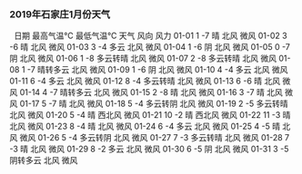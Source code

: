 ### 2019年石家庄1月份天气
&nbsp;
日期	最高气温℃	最低气温℃	天气	风向	风力
01-01	1	-7	晴	北风	微风
01-02	3	-6	晴	北风	微风
01-03	3	-4	多云	北风	微风
01-04	1	-6	阴	北风	微风
01-05	0	-7	阴	北风	微风
01-06	1	-8	多云转晴	北风	微风
01-07	2	-8	多云转晴	北风	微风
01-08	1	-7	晴转多云	北风	微风
01-09	1	-6	阴	北风	微风
01-10	4	-4	多云	北风	微风
01-11	6	-4	多云	北风	微风
01-12	8	-4	多云转晴	北风	微风
01-13	6	-6	晴	北风	微风
01-14	4	-7	晴转多云	北风	微风
01-15	2	-8	晴	北风	微风
01-16	3	-7	晴	北风	微风
01-17	5	-7	晴	北风	微风
01-18	5	-4	多云转阴	北风	微风
01-19	2	-5	多云转晴	北风	微风
01-20	5	-4	晴	西北风	微风
01-21	10	-2	晴	西北风	微风
01-22	11	-3	晴	北风	微风
01-23	8	-4	晴	北风	微风
01-24	6	-4	多云	北风	微风
01-25	4	-5	晴	北风	微风
01-26	5	-4	多云转阴	北风	微风
01-27	7	-3	多云转晴	北风	微风
01-28	7	-3	晴	北风	微风
01-29	8	-2	多云	北风	微风
01-30	6	-5	阴	北风	微风
01-31	3	-5	阴转多云	北风	微风